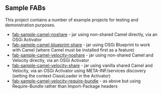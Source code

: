 Sample FABs
-----------

This project contains a number of example projects for testing and demonstration purposes.

* [fab-sample-camel-noshare](https://github.com/fusesource/fabric/tree/master/fab/tests/fab-sample-camel-noshare) - jar using non-shared Camel directly, via an OSGi Activator
* [fab-sample-camel-blueprint-share](https://github.com/fusesource/fabric/tree/master/fab/tests/fab-sample-camel-blueprint-share) - jar using OSGi Blueprint to work with Camel (where Camel must be installed first as a feature)
* [fab-sample-camel-velocity-noshare](https://github.com/fusesource/fabric/tree/master/fab/tests/fab-sample-camel-velocity-noshare) - jar using non-shared Camel and Velocity directly, via an OSGi Activator
* [fab-sample-camel-velocity-share](https://github.com/fusesource/fabric/tree/master/fab/tests/fab-sample-camel-velocity-share) - jar using vanilla shared Camel and Velocity, via an OSGi Activator using META-INF/services discovery (setting the context ClassLoader in the Activator)
* [fab-sample-camel-velocity-require-bundle](https://github.com/fusesource/fabric/tree/master/fab/tests/fab-sample-camel-velocity-require-bundle) - as above but using Require-Bundle rather than Import-Package headers